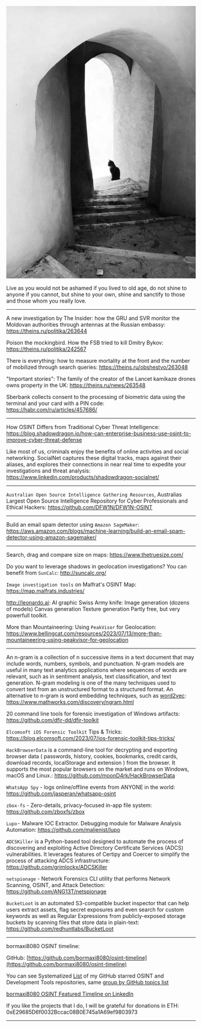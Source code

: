 ![alt text](img/17.jpg)

Live as you would not be ashamed if you lived to old age, do not shine to anyone if you cannot, but shine to your own, shine and sanctify to those and those whom you really love.

----

A new investigation by The Insider: how the GRU and SVR monitor the Moldovan authorities through antennas at the Russian embassy: https://theins.ru/politika/263644

Poison the mockingbird. How the FSB tried to kill Dmitry Bykov: https://theins.ru/politika/242567

There is everything: how to measure mortality at the front and the number of mobilized through search queries: https://theins.ru/obshestvo/263048

"Important stories": The family of the creator of the Lancet kamikaze drones owns property in the UK: https://theins.ru/news/263548

Sberbank collects consent to the processing of biometric data using the terminal and your card with a PIN code: https://habr.com/ru/articles/457686/

----

How OSINT Differs from Traditional Cyber Threat Intelligence: https://blog.shadowdragon.io/how-can-enterprise-business-use-osint-to-improve-cyber-threat-defense

Like most of us, criminals enjoy the benefits of online activities and social networking. SocialNet captures these digital tracks, maps against their aliases, and explores their connections in near real time to expedite your investigations and threat analysis: https://www.linkedin.com/products/shadowdragon-socialnet/

----

```Australian Open Source Intelligence Gathering Resources```, Australias Largest Open Source Intelligence Repository for Cyber Professionals and Ethical Hackers: https://github.com/DFW1N/DFW1N-OSINT

----

Build an email spam detector using ```Amazon SageMaker```: https://aws.amazon.com/blogs/machine-learning/build-an-email-spam-detector-using-amazon-sagemaker/

----

Search, drag and compare size on maps: https://www.thetruesize.com/

Do you want to leverage shadows in geolocation investigations? You can benefit from ```SunCalc```: http://suncalc.org/

```Image investigation tools``` on Malfrat's OSINT Map: https://map.malfrats.industries/

http://leonardo.ai: AI graphic Swiss Army knife: Image generation (dozens of models) Canvas generation Texture generation Partly free, but very powerfull toolkit.

More than Mountaineering: Using ```PeakVisor``` for Geolocation: https://www.bellingcat.com/resources/2023/07/13/more-than-mountaineering-using-peakvisor-for-geolocation

----

An n-gram is a collection of n successive items in a text document that may include words, numbers, symbols, and punctuation. N-gram models are useful in many text analytics applications where sequences of words are relevant, such as in sentiment analysis, text classification, and text generation. N-gram modeling is one of the many techniques used to convert text from an unstructured format to a structured format. An alternative to n-gram is word embedding techniques, such as [word2vec](https://www.mathworks.com/discovery/word2vec.html): https://www.mathworks.com/discovery/ngram.html

20 command line tools for forensic investigation of Windows artifacts: https://github.com/dfir-dd/dfir-toolkit

```Elcomsoft iOS Forensic Toolkit``` Tips & Tricks: https://blog.elcomsoft.com/2023/07/ios-forensic-toolkit-tips-tricks/

```HackBrowserData``` is a command-line tool for decrypting and exporting browser data ( passwords, history, cookies, bookmarks, credit cards, download records, localStorage and extension ) from the browser. It supports the most popular browsers on the market and runs on Windows, macOS and Linux.: https://github.com/moonD4rk/HackBrowserData

```WhatsApp Spy``` - logs online/offline events from ANYONE in the world: https://github.com/jasperan/whatsapp-osint

```zbox-fs``` - Zero-details, privacy-focused in-app file system: https://github.com/zboxfs/zbox

```Lupo``` -  Malware IOC Extractor. Debugging module for Malware Analysis Automation: https://github.com/malienist/lupo

```ADCSKiller``` is a Python-based tool designed to automate the process of discovering and exploiting Active Directory Certificate Services (ADCS) vulnerabilities. It leverages features of Certipy and Coercer to simplify the process of attacking ADCS infrastructure: https://github.com/grimlockx/ADCSKiller

```netspionage``` - Network Forensics CLI utility that performs Network Scanning, OSINT, and Attack Detection: https://github.com/ANG13T/netspionage

```BucketLoot``` is an automated S3-compatible bucket inspector that can help users extract assets, flag secret exposures and even search for custom keywords as well as Regular Expressions from publicly-exposed storage buckets by scanning files that store data in plain-text: https://github.com/redhuntlabs/BucketLoot

----

bormaxi8080 OSINT timeline:

GitHub: [https://github.com/bormaxi8080/osint-timeline](https://github.com/bormaxi8080/osint-timeline)

You can see Systematized [List](https://github.com/bormaxi8080/github-starred-repos-builder/blob/main/starred_repos.md) of my GitHub starred OSINT and Development Tools repositories, same [group by GitHub topics list](https://github.com/bormaxi8080/starred)

[bormaxi8080 OSINT Featured Timeline on LinkedIn](https://www.linkedin.com/in/osintech/details/featured/)

If you like the projects that I do, I will be grateful for donations in ETH: 0xE29685D6f0032Bccac08B0E745a1A69ef9803973

----
